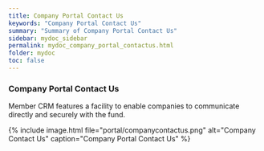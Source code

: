 ```yaml
---
title: Company Portal Contact Us
keywords: "Company Portal Contact Us"
summary: "Summary of Company Portal Contact Us"
sidebar: mydoc_sidebar
permalink: mydoc_company_portal_contactus.html
folder: mydoc
toc: false
---
```


### Company Portal Contact Us

Member CRM features a facility to enable companies to communicate directly and securely with the fund.

{% include image.html file="portal/companycontactus.png" alt="Company Contact Us" caption="Company Portal Contact Us" %}

